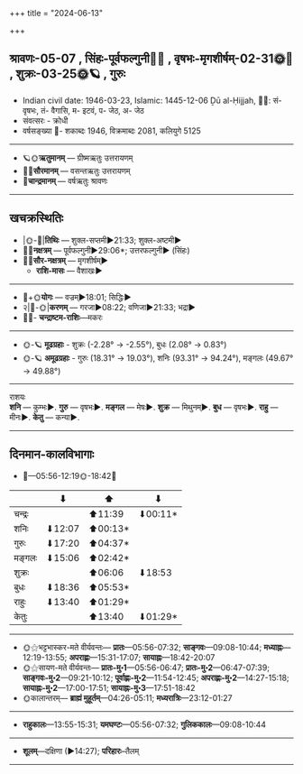 +++
title = "2024-06-13"

+++
## श्रावणः-05-07  ,  सिंहः-पूर्वफल्गुनी🌛🌌  ,  वृषभः-मृगशीर्षम्-02-31🌞🌌  ,  शुक्रः-03-25🌞🪐  ,  गुरुः
- Indian civil date: 1946-03-23, Islamic: 1445-12-06 Ḏū al-Ḥijjah, 🌌🌞: सं- वृषभः, तं- वैगासि, म- इटवं, प- जेठ, अ- जेठ
- संवत्सरः - क्रोधी
- वर्षसङ्ख्या 🌛- शकाब्दः 1946, विक्रमाब्दः 2081, कलियुगे 5125
___________________
- 🪐🌞**ऋतुमानम्** — ग्रीष्मऋतुः उत्तरायणम्
- 🌌🌞**सौरमानम्** — वसन्तऋतुः उत्तरायणम्
- 🌛**चान्द्रमानम्** — वर्षऋतुः श्रावणः
___________________


## खचक्रस्थितिः
- |🌞-🌛|**तिथिः** — शुक्ल-सप्तमी►21:33; शुक्ल-अष्टमी►  
- 🌌🌛**नक्षत्रम्** — पूर्वफल्गुनी►29:06*; उत्तरफल्गुनी► (सिंहः)  
- 🌌🌞**सौर-नक्षत्रम्** — मृगशीर्षम्►  
  - **राशि-मासः** — वैशाखः► 
___________________
- 🌛+🌞**योगः** — वज्रम्►18:01; सिद्धिः►  
- २|🌛-🌞|**करणम्** — गरजा►08:22; वणिजा►21:33; भद्रा►  
- 🌌🌛- **चन्द्राष्टम-राशिः**—मकरः  
___________________
- 🌞-🪐 **मूढग्रहाः** - शुक्रः (-2.28° → -2.55°), बुधः (2.08° → 0.83°)
- 🌞-🪐 **अमूढग्रहाः** - गुरुः (18.31° → 19.03°), शनिः (93.31° → 94.24°), मङ्गलः (49.67° → 49.88°)
___________________
राशयः  
**शनि** — कुम्भः►. **गुरु** — वृषभः►. **मङ्गल** — मेषः►. **शुक्र** — मिथुनम्►. **बुध** — वृषभः►. **राहु** — मीनः►. **केतु** — कन्या►. 
___________________


## दिनमान-कालविभागाः
- 🌅—05:56-12:19🌞-18:42🌇  

|      |⬇     |⬆     |⬇     |
|------|-----|-----|------|
|चन्द्रः|     |⬆11:39 |⬇00:11*|
|शनिः   |⬇12:07 |⬆00:13*|     |
|गुरुः  |⬇17:20 |⬆04:37*|     |
|मङ्गलः |⬇15:06 |⬆02:42*|     |
|शुक्रः |     |⬆06:06 |⬇18:53 |
|बुधः   |⬇18:36 |⬆05:53*|     |
|राहुः  |⬇13:40 |⬆01:29*|     |
|केतुः  |     |⬆13:40 |⬇01:29*|
___________________
- 🌞⚝भट्टभास्कर-मते वीर्यवन्तः— **प्रातः**—05:56-07:32; **साङ्गवः**—09:08-10:44; **मध्याह्नः**—12:19-13:55; **अपराह्णः**—15:31-17:07; **सायाह्नः**—18:42-20:07  
- 🌞⚝सायण-मते वीर्यवन्तः— **प्रातः-मु॰1**—05:56-06:47; **प्रातः-मु॰2**—06:47-07:39; **साङ्गवः-मु॰2**—09:21-10:12; **पूर्वाह्णः-मु॰2**—11:54-12:45; **अपराह्णः-मु॰2**—14:27-15:18; **सायाह्नः-मु॰2**—17:00-17:51; **सायाह्नः-मु॰3**—17:51-18:42  
- 🌞कालान्तरम्— **ब्राह्मं मुहूर्तम्**—04:26-05:11; **मध्यरात्रिः**—23:12-01:27  
___________________
- **राहुकालः**—13:55-15:31; **यमघण्टः**—05:56-07:32; **गुलिककालः**—09:08-10:44  
___________________
- **शूलम्**—दक्षिणा (►14:27); **परिहारः**–तैलम्  
___________________
